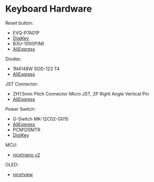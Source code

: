 # Keyboard Hardware

Reset button:
- EVQ-P7A01P
- [DigiKey](https://www.digikey.com/en/products/detail/panasonic-electronic-components/EVQ-P7A01P/4429447)
- B3U-1000P(M)
- [AliExpress](https://www.aliexpress.com/item/1005002267741606.html?spm=a2g0o.order_list.order_list_main.11.44a718026HKxFB)

Diodes:
- 1N4148W SOD-123 T4
- [AliExpress](https://www.aliexpress.com/item/1005004612272362.html?spm=a2g0o.order_list.order_list_main.17.21681802Wubedr)

JST Connector:
- ZH1.5mm Pitch Connector Micro JST, 2P Right Angle Vertical Pin
- [AliExpress](https://www.aliexpress.com/item/1005002096347570.html?spm=a2g0o.order_list.order_list_main.29.44a718026HKxFB)

Power Switch:
- G-Switch MK-12C02-G015
- [AliExpress](https://www.aliexpress.com/item/4000685483225.html?spm=a2g0o.order_list.order_list_main.116.44a718026HKxFB)
- PCM12SMTR
- [DigiKey](https://www.digikey.com/en/products/detail/c-k/PCM12SMTR/1640112)

MCU:
- [nice!nano v2](https://nicekeyboards.com/nice-nano)

OLED:
- [nice!view](https://nicekeyboards.com/nice-view)